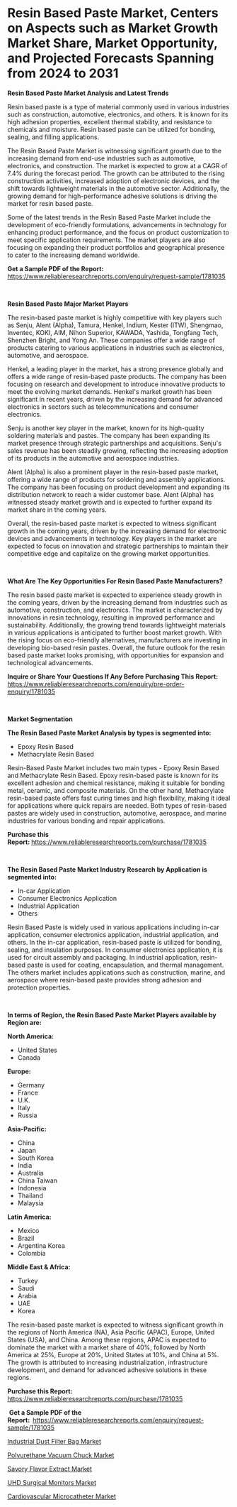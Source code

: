 <p><h1>Resin Based Paste Market, Centers on Aspects such as Market Growth Market Share, Market Opportunity, and Projected Forecasts Spanning from 2024 to 2031</h1></p><p><strong>Resin Based Paste Market Analysis and Latest Trends</strong></p>
<p><p>Resin based paste is a type of material commonly used in various industries such as construction, automotive, electronics, and others. It is known for its high adhesion properties, excellent thermal stability, and resistance to chemicals and moisture. Resin based paste can be utilized for bonding, sealing, and filling applications.</p><p>The Resin Based Paste Market is witnessing significant growth due to the increasing demand from end-use industries such as automotive, electronics, and construction. The market is expected to grow at a CAGR of 7.4% during the forecast period. The growth can be attributed to the rising construction activities, increased adoption of electronic devices, and the shift towards lightweight materials in the automotive sector. Additionally, the growing demand for high-performance adhesive solutions is driving the market for resin based paste.</p><p>Some of the latest trends in the Resin Based Paste Market include the development of eco-friendly formulations, advancements in technology for enhancing product performance, and the focus on product customization to meet specific application requirements. The market players are also focusing on expanding their product portfolios and geographical presence to cater to the increasing demand worldwide.</p></p>
<p><strong>Get a Sample PDF of the Report:&nbsp;</strong> <a href="https://www.reliableresearchreports.com/enquiry/request-sample/1781035">https://www.reliableresearchreports.com/enquiry/request-sample/1781035</a></p>
<p>&nbsp;</p>
<p><strong>Resin Based Paste Major Market Players</strong></p>
<p><p>The resin-based paste market is highly competitive with key players such as Senju, Alent (Alpha), Tamura, Henkel, Indium, Kester (ITW), Shengmao, Inventec, KOKI, AIM, Nihon Superior, KAWADA, Yashida, Tongfang Tech, Shenzhen Bright, and Yong An. These companies offer a wide range of products catering to various applications in industries such as electronics, automotive, and aerospace.</p><p>Henkel, a leading player in the market, has a strong presence globally and offers a wide range of resin-based paste products. The company has been focusing on research and development to introduce innovative products to meet the evolving market demands. Henkel's market growth has been significant in recent years, driven by the increasing demand for advanced electronics in sectors such as telecommunications and consumer electronics.</p><p>Senju is another key player in the market, known for its high-quality soldering materials and pastes. The company has been expanding its market presence through strategic partnerships and acquisitions. Senju's sales revenue has been steadily growing, reflecting the increasing adoption of its products in the automotive and aerospace industries.</p><p>Alent (Alpha) is also a prominent player in the resin-based paste market, offering a wide range of products for soldering and assembly applications. The company has been focusing on product development and expanding its distribution network to reach a wider customer base. Alent (Alpha) has witnessed steady market growth and is expected to further expand its market share in the coming years.</p><p>Overall, the resin-based paste market is expected to witness significant growth in the coming years, driven by the increasing demand for electronic devices and advancements in technology. Key players in the market are expected to focus on innovation and strategic partnerships to maintain their competitive edge and capitalize on the growing market opportunities.</p></p>
<p>&nbsp;</p>
<p><strong>What Are The Key Opportunities For Resin Based Paste Manufacturers?</strong></p>
<p><p>The resin based paste market is expected to experience steady growth in the coming years, driven by the increasing demand from industries such as automotive, construction, and electronics. The market is characterized by innovations in resin technology, resulting in improved performance and sustainability. Additionally, the growing trend towards lightweight materials in various applications is anticipated to further boost market growth. With the rising focus on eco-friendly alternatives, manufacturers are investing in developing bio-based resin pastes. Overall, the future outlook for the resin based paste market looks promising, with opportunities for expansion and technological advancements.</p></p>
<p><strong>Inquire or Share Your Questions If Any Before Purchasing This Report:</strong> <a href="https://www.reliableresearchreports.com/enquiry/pre-order-enquiry/1781035">https://www.reliableresearchreports.com/enquiry/pre-order-enquiry/1781035</a></p>
<p>&nbsp;</p>
<p><strong>Market Segmentation</strong></p>
<p><strong>The Resin Based Paste Market Analysis by types is segmented into:</strong></p>
<p><ul><li>Epoxy Resin Based</li><li>Methacrylate Resin Based</li></ul></p>
<p><p>Resin-Based Paste Market includes two main types - Epoxy Resin Based and Methacrylate Resin Based. Epoxy resin-based paste is known for its excellent adhesion and chemical resistance, making it suitable for bonding metal, ceramic, and composite materials. On the other hand, Methacrylate resin-based paste offers fast curing times and high flexibility, making it ideal for applications where quick repairs are needed. Both types of resin-based pastes are widely used in construction, automotive, aerospace, and marine industries for various bonding and repair applications.</p></p>
<p><strong>Purchase this Report:&nbsp;</strong><a href="https://www.reliableresearchreports.com/purchase/1781035">https://www.reliableresearchreports.com/purchase/1781035</a></p>
<p>&nbsp;</p>
<p><strong>The Resin Based Paste Market Industry Research by Application is segmented into:</strong></p>
<p><ul><li>In-car Application</li><li>Consumer Electronics Application</li><li>Industrial Application</li><li>Others</li></ul></p>
<p><p>Resin Based Paste is widely used in various applications including in-car application, consumer electronics application, industrial application, and others. In the in-car application, resin-based paste is utilized for bonding, sealing, and insulation purposes. In consumer electronics application, it is used for circuit assembly and packaging. In industrial application, resin-based paste is used for coating, encapsulation, and thermal management. The others market includes applications such as construction, marine, and aerospace where resin-based paste provides strong adhesion and protection properties.</p></p>
<p>&nbsp;</p>
<p><strong>In terms of Region, the Resin Based Paste Market Players available by Region are:</strong></p>
<p>
    <p> <strong> North America: </strong>
        <ul>
            <li>United States</li>
            <li>Canada</li>
        </ul>
        </p> 
    <p> <strong> Europe: </strong>
        <ul>
            <li>Germany</li>
            <li>France</li>
            <li>U.K.</li>
            <li>Italy</li>
            <li>Russia</li>
        </ul>
        </p> 
    <p> <strong> Asia-Pacific: </strong>
        <ul>
            <li>China</li>
            <li>Japan</li>
            <li>South Korea</li>
            <li>India</li>
            <li>Australia</li>
            <li>China Taiwan</li>
            <li>Indonesia</li>
            <li>Thailand</li>
            <li>Malaysia</li>
        </ul>
        </p> 
    <p> <strong> Latin America: </strong>
        <ul>
            <li>Mexico</li>
            <li>Brazil</li>
            <li>Argentina Korea</li>
            <li>Colombia</li>
        </ul>
        </p> 
    <p> <strong> Middle East & Africa: </strong>
        <ul>
            <li>Turkey</li>
            <li>Saudi</li>
            <li>Arabia</li>
            <li>UAE</li>
            <li>Korea</li>
        </ul>
    </p>
    </p>
<p><p>The resin-based paste market is expected to witness significant growth in the regions of North America (NA), Asia Pacific (APAC), Europe, United States (USA), and China. Among these regions, APAC is expected to dominate the market with a market share of 40%, followed by North America at 25%, Europe at 20%, United States at 10%, and China at 5%. The growth is attributed to increasing industrialization, infrastructure development, and demand for advanced adhesive solutions in these regions.</p></p>
<p><strong>Purchase this Report: </strong><a href="https://www.reliableresearchreports.com/purchase/1781035">https://www.reliableresearchreports.com/purchase/1781035</a></p>
<p>&nbsp;<strong>Get a Sample PDF of the Report:&nbsp;&nbsp;</strong><a href="https://www.reliableresearchreports.com/enquiry/request-sample/1781035">https://www.reliableresearchreports.com/enquiry/request-sample/1781035</a></p>
<p><strong></strong></p>
<p><p><a href="https://github.com/elizabethdagraca/Market-Research-Report-List-2/blob/main/industrial-dust-filter-bag-market.md">Industrial Dust Filter Bag Market</a></p><p><a href="https://github.com/zjyglelu/Market-Research-Report-List-1/blob/main/polyurethane-vacuum-chuck-market.md">Polyurethane Vacuum Chuck Market</a></p><p><a href="https://issuu.com/reportprime-2/docs/savory-flavor-extract-market-size-2030.pptx">Savory Flavor Extract Market</a></p><p><a href="https://issuu.com/reportprime-2/docs/uhd-surgical-monitors-market-size-2030.pptx">UHD Surgical Monitors Market</a></p><p><a href="https://github.com/santosh758595/Market-Research-Report-List-3/blob/main/cardiovascular-microcatheter-market.md">Cardiovascular Microcatheter Market</a></p></p>